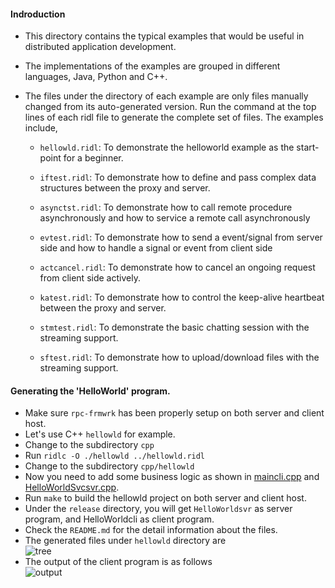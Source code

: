 #### Indroduction
* This directory contains the typical examples that would be useful in distributed application development.

* The implementations of the examples are grouped in different languages, Java, Python and C++.

* The files under the directory of each example are only files manually changed from its auto-generated version. Run the command at the top lines of each ridl file to generate the complete set of files. The examples include,

    * `hellowld.ridl`: To demonstrate the helloworld example as the start-point for a beginner. 

    * `iftest.ridl`: To demonstrate how to define and pass complex data structures between the proxy and server. 

    * `asynctst.ridl`: To demonstrate how to call remote procedure asynchronously and how to service a remote call asynchronously

    * `evtest.ridl`: To demonstrate how to send a event/signal from server side and how to handle a signal or event from client side

    * `actcancel.ridl`: To demonstrate how to cancel an ongoing request from client side actively.

    * `katest.ridl`: To demonstrate how to control the keep-alive heartbeat between the proxy and server.

    * `stmtest.ridl`: To demonstrate the basic chatting session with the streaming support.

    * `sftest.ridl`: To demonstrate how to upload/download files with the streaming support.

#### Generating the 'HelloWorld' program.
   * Make sure `rpc-frmwrk` has been properly setup on both server and client host.
   * Let's use C++ `hellowld` for example.
   * Change to the subdirectory `cpp`
   * Run `ridlc -O ./hellowld ../hellowld.ridl`
   * Change to the subdirectory `cpp/hellowld`
   * Now you need to add some business logic as shown in [maincli.cpp](https://github.com/zhiming99/rpc-frmwrk/blob/master/examples/cpp/hellowld/maincli.cpp) and [HelloWorldSvcsvr.cpp](https://github.com/zhiming99/rpc-frmwrk/blob/master/examples/cpp/hellowld/HelloWorldSvcsvr.cpp).   
   * Run `make` to build the hellowld project on both server and client host.
   * Under the `release` directory, you will get `HelloWorldsvr` as server program, and HelloWorldcli as client program.
   * Check the `README.md` for the detail information about the files.
   * The generated files under `hellowld` directory are   
   ![tree](https://github.com/zhiming99/rpc-frmwrk/blob/master/pics/hellowld-tree.png)
   * The output of the client program is as follows  
   ![output](https://github.com/zhiming99/rpc-frmwrk/blob/master/pics/hellowld.png)

